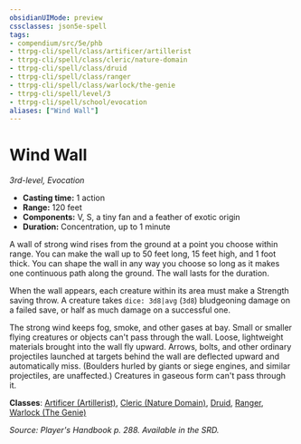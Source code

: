 ```yaml
---
obsidianUIMode: preview
cssclasses: json5e-spell
tags:
- compendium/src/5e/phb
- ttrpg-cli/spell/class/artificer/artillerist
- ttrpg-cli/spell/class/cleric/nature-domain
- ttrpg-cli/spell/class/druid
- ttrpg-cli/spell/class/ranger
- ttrpg-cli/spell/class/warlock/the-genie
- ttrpg-cli/spell/level/3
- ttrpg-cli/spell/school/evocation
aliases: ["Wind Wall"]
---
```

# Wind Wall
*3rd-level, Evocation*  

- **Casting time:** 1 action
- **Range:** 120 feet
- **Components:** V, S, a tiny fan and a feather of exotic origin
- **Duration:** Concentration, up to 1 minute

A wall of strong wind rises from the ground at a point you choose within range. You can make the wall up to 50 feet long, 15 feet high, and 1 foot thick. You can shape the wall in any way you choose so long as it makes one continuous path along the ground. The wall lasts for the duration.

When the wall appears, each creature within its area must make a Strength saving throw. A creature takes `dice: 3d8|avg` (`3d8`) bludgeoning damage on a failed save, or half as much damage on a successful one.

The strong wind keeps fog, smoke, and other gases at bay. Small or smaller flying creatures or objects can't pass through the wall. Loose, lightweight materials brought into the wall fly upward. Arrows, bolts, and other ordinary projectiles launched at targets behind the wall are deflected upward and automatically miss. (Boulders hurled by giants or siege engines, and similar projectiles, are unaffected.) Creatures in gaseous form can't pass through it.

**Classes**: [Artificer (Artillerist)](compendium/classes/artificer-artillerist-tce.md), [Cleric (Nature Domain)](compendium/classes/cleric-nature-domain.md), [Druid](compendium/classes/druid.md), [Ranger](compendium/classes/ranger.md), [Warlock (The Genie)](compendium/classes/warlock-the-genie-tce.md)

*Source: Player's Handbook p. 288. Available in the SRD.*